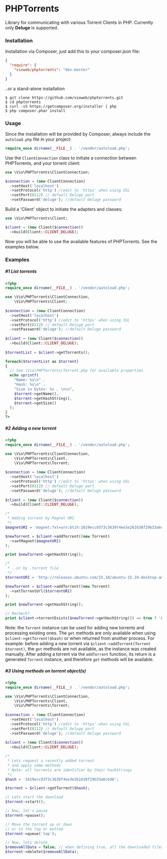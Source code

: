# PHPTorrents
Library for communicating with various Torrent Clients in PHP.
Currently only <strong>Deluge</strong> is supported.

<h3>Installation</h3>
Installation via Composer, just add this to your composer.json file:

```json  
{
  "require": {
    "vioweb/phptorrents": "dev-master"
  }
}
```
  
..or a stand-alone installation

```
$ git clone https://github.com/vioweb/phptorrents.git
$ cd phptorrents
$ curl -sS https://getcomposer.org/installer | php
$ php composer.phar install
```

<h3>Usage</h3>

Since the installation will be provided by Composer, always include the `autoload.php` file in your project:

```php
require_once dirname(__FILE__) . '/vendor/autoload.php';
```

Use the `ClientConnection` class to initiate a connection between PHPTorrents, and your torrent client:

```php
use \Vio\PHPTorrents\ClientConnection;

$connection = (new ClientConnection)
  ->setHost('localhost')
  ->setProtocol('http') //edit to 'https' when using SSL
  ->setPort(8112) // default Deluge port
  ->setPassword('deluge'); //default Deluge password
```

Build a 'Client' object to initiate the adapters and classes:

```php
use \Vio\PHPTorrents\Client;

$client = (new Client($connection))
  ->build(Client::CLIENT_DELUGE);
```

Now you will be able to use the available features of PHPTorrents. See the examples below.

<h3>Examples</h3>

<h5>#1 List torrents</h5>

```php
<?php
require_once dirname(__FILE__) . '/vendor/autoload.php';

use \Vio\PHPTorrents\ClientConnection,
    \Vio\PHPTorrents\Client;
    
$connection = (new ClientConnection)
  ->setHost('localhost')
  ->setProtocol('http') //edit to 'https' when using SSL
  ->setPort(8112) // default Deluge port
  ->setPassword('deluge'); //default Deluge password
  
$client = (new Client($connection))
  ->build(Client::CLIENT_DELUGE);
  
$torrentList = $client->getTorrents();

foreach($torrentList as $torrent)
{
  // See \Vio\PHPTorrents\Torrent.php for available properties
  echo sprintf(
    "Name: %s\n" . 
    "Hash: %s\n" . 
    "Size in bytes: %s . \n\n",
    $torrent->getName(),
    $torrent->getHashString(),
    $torrent->getSize()
  );
}
?>
```

<h5>#2 Adding a new torrent</h5>

```php
<?php
require_once dirname(__FILE__) . '/vendor/autoload.php';

use \Vio\PHPTorrents\ClientConnection,
    \Vio\PHPTorrents\Client,
    \Vio\PHPTorrents\Torrent;
    
$connection = (new ClientConnection)
  ->setHost('localhost')
  ->setProtocol('http') //edit to 'https' when using SSL
  ->setPort(8112) // default Deluge port
  ->setPassword('deluge'); //default Deluge password
  
$client = (new Client($connection))
  ->build(Client::CLIENT_DELUGE);

/*
 * Adding torrent by Magnet URI
 */
$magnetURI = 'magnet:?xt=urn:btih:1619ecc9373c3639f4ee3e261638f29b33a6cbd6&dn=Ubuntu+14.10+i386+%28Desktop+ISO%29&tr=udp%3A%2F%2Ftracker.openbittorrent.com%3A80&tr=udp%3A%2F%2Fopen.demonii.com%3A1337&tr=udp%3A%2F%2Ftracker.coppersurfer.tk%3A6969&tr=udp%3A%2F%2Fexodus.desync.com%3A6969';

$newTorrent = $client->addTorrent((new Torrent)
  ->setMagnet($magnetURI)
);

print $newTorrent->getHashString();

/*
 * ..or by .torrent file
 */
$torrentURI = 'http://releases.ubuntu.com/15.10/ubuntu-15.10-desktop-amd64.iso.torrent';

$newTorrent = $client->addTorrent((new Torrent)
  ->setTorrentUrl($torrentURI)
);

print $newTorrent->getHashString();

// Recheck?
print $client->torrentExists($newTorrent->getHashString()) == true ? 'Exists' : 'Does not exist';
```

Note: the `Torrent` instance can be used for adding new torrents and processing existing ones. The `get` methods are only available when using `$client->getTorrent($hash)` or when returned from another process. For example: before adding a new torrent via `$client->addTorrent(Torrent $torrent)`, the `get` methods are not available, as the instance was created manually. After adding a torrent via the `addTorrent` function, its return is a generated `Torrent` instance, and therefore `get` methods will be available.

<h5>#3 Using methods on torrent object(s)</h5>

```php
<?php
require_once dirname(__FILE__) . '/vendor/autoload.php';

use \Vio\PHPTorrents\ClientConnection,
    \Vio\PHPTorrents\Client,
    \Vio\PHPTorrents\Torrent;
    
$connection = (new ClientConnection)
  ->setHost('localhost')
  ->setProtocol('http') //edit to 'https' when using SSL
  ->setPort(8112) // default Deluge port
  ->setPassword('deluge'); //default Deluge password
  
$client = (new Client($connection))
  ->build(Client::CLIENT_DELUGE);

/*
 * Lets request a recently added torrent
 * and apply some methods
 * Note: all torrents are identifier by their hashStrings
 */
$hash = '1619ecc9373c3639f4ee3e261638f29b33a6cbd6';

$torrent = $client->getTorrent($hash);

// Lets start the download
$torrent->start();

// Now, let's pause
$torrent->pause();

// Move the torrent up or down
// or to the top or bottom
$torrent->queue('top');

// Now, lets delete
$removeAllData = false; // when defining true, all the downloaded files will be deleted
$torrent->delete($removeAllData);
```



